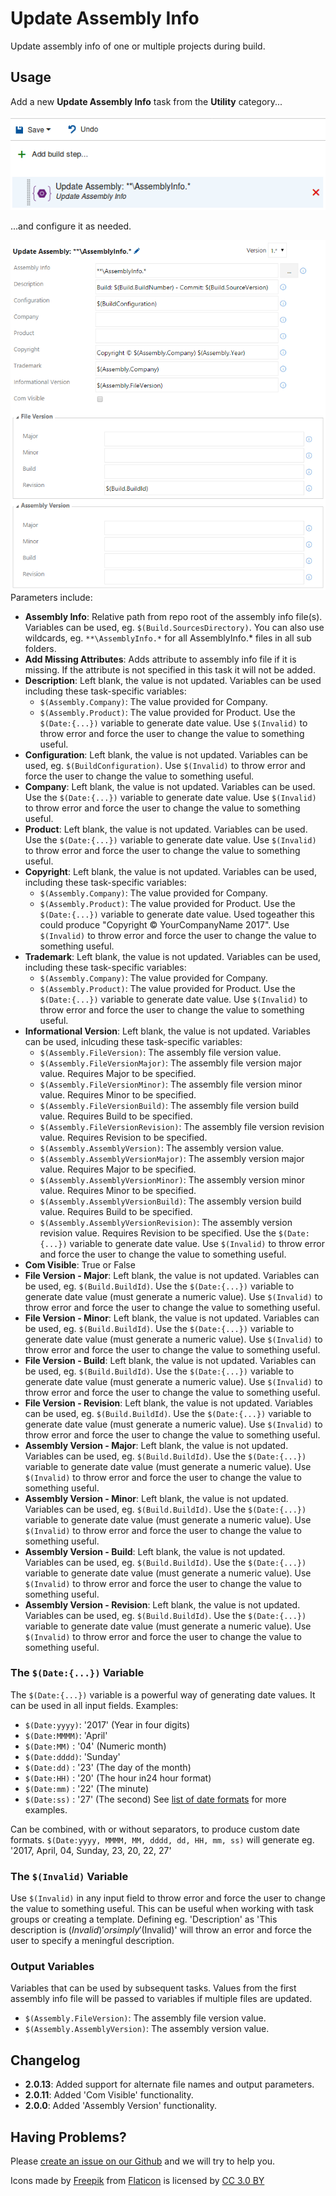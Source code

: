 # Update Assembly Info
Update assembly info of one or multiple projects during build.

## Usage
Add a new **Update Assembly Info** task from the **Utility** category...

![Task](images/task.png)

...and configure it as needed.

![Parameters](images/screenshot.png)
Parameters include:
* **Assembly Info**: Relative path from repo root of the assembly info file(s). Variables can be used, eg. `$(Build.SourcesDirectory)`. You can also use wildcards, eg. `**\AssemblyInfo.*` for all AssemblyInfo.* files in all sub folders.
* **Add Missing Attributes**: Adds attribute to assembly info file if it is missing. If the attribute is not specified in this task it will not be added.
* **Description**: Left blank, the value is not updated. Variables can be used including these task-specific variables:
    * `$(Assembly.Company)`: The value provided for Company.
    * `$(Assembly.Product)`: The value provided for Product.
    Use the `$(Date:{...})` variable to generate date value.
    Use `$(Invalid)` to throw error and force the user to change the value to something useful.
* **Configuration**: Left blank, the value is not updated. Variables can be used, eg. `$(BuildConfiguration)`. Use `$(Invalid)` to throw error and force the user to change the value to something useful.
* **Company**: Left blank, the value is not updated. Variables can be used. Use the `$(Date:{...})` variable to generate date value. Use `$(Invalid)` to throw error and force the user to change the value to something useful.
* **Product**: Left blank, the value is not updated. Variables can be used. Use the `$(Date:{...})` variable to generate date value. Use `$(Invalid)` to throw error and force the user to change the value to something useful.
* **Copyright**: Left blank, the value is not updated. Variables can be used, including these task-specific variables:
    * `$(Assembly.Company)`: The value provided for Company.
    * `$(Assembly.Product)`: The value provided for Product.
    Use the `$(Date:{...})` variable to generate date value.
    Used togeather this could produce "Copyright © YourCompanyName 2017".
    Use `$(Invalid)` to throw error and force the user to change the value to something useful.
* **Trademark**: Left blank, the value is not updated. Variables can be used, including these task-specific variables:
    * `$(Assembly.Company)`: The value provided for Company.
    * `$(Assembly.Product)`: The value provided for Product.
    Use the `$(Date:{...})` variable to generate date value.
    Use `$(Invalid)` to throw error and force the user to change the value to something useful.
* **Informational Version**: Left blank, the value is not updated. Variables can be used, inlcuding these task-specific variables:
    * `$(Assembly.FileVersion)`: The assembly file version value.
    * `$(Assembly.FileVersionMajor)`: The assembly file version major value. Requires Major to be specified.
    * `$(Assembly.FileVersionMinor)`: The assembly file version minor value. Requires Minor to be specified.
    * `$(Assembly.FileVersionBuild)`: The assembly file version build value. Requires Build to be specified.
    * `$(Assembly.FileVersionRevision)`: The assembly file version revision value. Requires Revision to be specified.
    * `$(Assembly.AssemblyVersion)`: The assembly version value.
    * `$(Assembly.AssemblyVersionMajor)`: The assembly version major value. Requires Major to be specified.
    * `$(Assembly.AssemblyVersionMinor)`: The assembly version minor value. Requires Minor to be specified.
    * `$(Assembly.AssemblyVersionBuild)`: The assembly version build value. Requires Build to be specified.
    * `$(Assembly.AssemblyVersionRevision)`: The assembly version revision value. Requires Revision to be specified.
    Use the `$(Date:{...})` variable to generate date value.
    Use `$(Invalid)` to throw error and force the user to change the value to something useful.
* **Com Visible**: True or False
* **File Version - Major**: Left blank, the value is not updated. Variables can be used, eg. `$(Build.BuildId)`. Use the `$(Date:{...})` variable to generate date value (must generate a numeric value). Use `$(Invalid)` to throw error and force the user to change the value to something useful.
* **File Version - Minor**: Left blank, the value is not updated. Variables can be used, eg. `$(Build.BuildId)`. Use the `$(Date:{...})` variable to generate date value (must generate a numeric value). Use `$(Invalid)` to throw error and force the user to change the value to something useful.
* **File Version - Build**: Left blank, the value is not updated. Variables can be used, eg. `$(Build.BuildId)`. Use the `$(Date:{...})` variable to generate date value (must generate a numeric value). Use `$(Invalid)` to throw error and force the user to change the value to something useful.
* **File Version - Revision**: Left blank, the value is not updated. Variables can be used, eg. `$(Build.BuildId)`. Use the `$(Date:{...})` variable to generate date value (must generate a numeric value). Use `$(Invalid)` to throw error and force the user to change the value to something useful.
* **Assembly Version - Major**: Left blank, the value is not updated. Variables can be used, eg. `$(Build.BuildId)`. Use the `$(Date:{...})` variable to generate date value (must generate a numeric value). Use `$(Invalid)` to throw error and force the user to change the value to something useful.
* **Assembly Version - Minor**: Left blank, the value is not updated. Variables can be used, eg. `$(Build.BuildId)`. Use the `$(Date:{...})` variable to generate date value (must generate a numeric value). Use `$(Invalid)` to throw error and force the user to change the value to something useful.
* **Assembly Version - Build**: Left blank, the value is not updated. Variables can be used, eg. `$(Build.BuildId)`. Use the `$(Date:{...})` variable to generate date value (must generate a numeric value). Use `$(Invalid)` to throw error and force the user to change the value to something useful.
* **Assembly Version - Revision**: Left blank, the value is not updated. Variables can be used, eg. `$(Build.BuildId)`. Use the `$(Date:{...})` variable to generate date value (must generate a numeric value). Use `$(Invalid)` to throw error and force the user to change the value to something useful.

### The `$(Date:{...})` Variable
The `$(Date:{...})` variable is a powerful way of generating date values. It can be used in all input fields.
Examples:
* `$(Date:yyyy)`: '2017' (Year in four digits)
* `$(Date:MMMM)`: 'April'
* `$(Date:MM)`  : '04' (Numeric month)
* `$(Date:dddd)`: 'Sunday'
* `$(Date:dd)`  : '23' (The day of the month)
* `$(Date:HH)`  : '20' (The hour in24 hour format)
* `$(Date:mm)`  : '22' (The minute)
* `$(Date:ss)`  : '27' (The second)
See [list of date formats](https://ss64.com/ps/syntax-dateformats.html) for more examples.

Can be combined, with or without separators, to produce custom date formats.
`$(Date:yyyy, MMMM, MM, dddd, dd, HH, mm, ss)` will generate eg. '2017, April, 04, Sunday, 23, 20, 22, 27'

### The `$(Invalid)` Variable
Use `$(Invalid)` in any input field to throw error and force the user to change the value to something useful. This can be useful when working with task groups or creating a template.
Defining eg. 'Description' as 'This description is $(Invalid)' or simply '$(Invalid)' will throw an error and force the user to specify a meningful description.

### Output Variables
Variables that can be used by subsequent tasks.
Values from the first assembly info file will be passed to variables if multiple files are updated.
* `$(Assembly.FileVersion)`: The assembly file version value.
* `$(Assembly.AssemblyVersion)`: The assembly version value.

## Changelog
* **2.0.13**: Added support for alternate file names and output parameters.
* **2.0.11**: Added 'Com Visible' functionality.
* **2.0.0**: Added 'Assembly Version' functionality.

## Having Problems?
Please [create an issue on our Github](https://github.com/BoolBySigma/UpdateAssemblyInfo/issues) and we will try to help you.

Icons made by [Freepik](http://www.freepik.com) from [Flaticon](http://www.flaticon.com) is licensed by [CC 3.0 BY](http://creativecommons.org/licenses/by/3.0/)